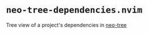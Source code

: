 # `neo-tree-dependencies.nvim`

Tree view of a project's dependencies in [neo-tree](https://github.com/nvim-neo-tree/neo-tree.nvim)
